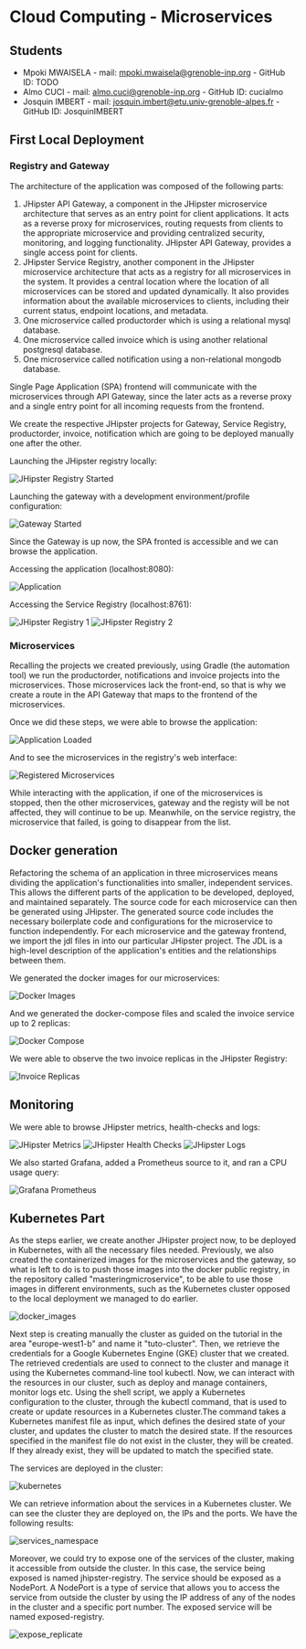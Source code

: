 # Cloud Computing - Microservices

## Students

- Mpoki MWAISELA - mail: mpoki.mwaisela@grenoble-inp.org - GitHub ID: TODO
- Almo CUCI - mail: almo.cuci@grenoble-inp.org - GitHub ID: cucialmo
- Josquin IMBERT - mail: josquin.imbert@etu.univ-grenoble-alpes.fr - GitHub ID: JosquinIMBERT

## First Local Deployment

### Registry and Gateway

The architecture of the application was composed of the following parts: 

1. JHipster API Gateway, a component in the JHipster microservice architecture that serves as an entry point for client applications. It acts as a reverse proxy for microservices, routing requests from clients to the appropriate microservice and providing centralized security, monitoring, and logging functionality. JHipster API Gateway, provides a single access point for clients.
2. JHipster Service Registry, another component in the JHipster microservice architecture that acts as a registry for all microservices in the system. It provides a central location where the location of all microservices can be stored and updated dynamically. It also provides information about the available microservices to clients, including their current status, endpoint locations, and metadata.
3. One microservice called productorder which is using a relational mysql database.
4. One microservice called invoice which is using another relational postgresql database.
5. One microservice called notification using a non-relational mongodb database.

Single Page Application (SPA) frontend will communicate with the microservices through API Gateway, since the later acts as a reverse proxy and a single entry point for all incoming requests from the frontend.

We create the respective JHipster projects for Gateway, Service Registry, productorder, invoice, notification which are going to be deployed manually one after the other.

Launching the JHipster registry locally:

![JHipster Registry Started](./microservice_jhipster_registry_running.JPG "JHipster Registry Manual Start")

Launching the gateway with a development environment/profile configuration:

![Gateway Started](gateway_running.JPG "Gateway Manual Start")

Since the Gateway is up now, the SPA fronted is accessible and we can browse the application.

Accessing the application (localhost:8080):

![Application](./microservice_app.JPG "Application")


Accessing the Service Registry (localhost:8761):

![JHipster Registry 1](./jhipster_registry_1.JPG "JHipster Registry 1")
![JHipster Registry 2](./jhipster_registry_2.JPG "JHipster Registry 2")


### Microservices

Recalling the projects we created previously, using Gradle (the automation tool) we run the productorder, notifications and invoice projects into the microservices. Those microservices lack the front-end, so that is why we create a route in the API Gateway that maps to the frontend of the microservices.

Once we did these steps, we were able to browse the application:

![Application Loaded](./loaded_product_order_microservice.JPG "Application Loaded")

And to see the microservices in the registry's web interface:

![Registered Microservices](./jhipster_registry_services_up.JPG "Registered Microservices")

While interacting with the application, if one of the microservices is stopped, then the other microservices, gateway and the registy will be not affected, they will continue to be up. Meanwhile, on the service registry, the microservice that failed, is going to disappear from the list.


## Docker generation

Refactoring the schema of an application in three microservices means dividing the application's functionalities into smaller, independent services. This allows the different parts of the application to be developed, deployed, and maintained separately. The source code for each microservice can then be generated using JHipster. The generated source code includes the necessary boilerplate code and configurations for the microservice to function independently. 
For each microservice and the gateway frontend, we import the jdl files in into our particular JHipster project. The JDL is a high-level description of the application's entities and the relationships between them.

We generated the docker images for our microservices:

![Docker Images](./docker_images.JPG "Docker Images")

And we generated the docker-compose files and scaled the invoice service up to 2 replicas:

![Docker Compose](./docker_compose_scale_up.JPG "Docker Compose")

We were able to observe the two invoice replicas in the JHipster Registry:

![Invoice Replicas](./scaling_up_registry.JPG "Invoice Replicas")



## Monitoring

We were able to browse JHipster metrics, health-checks and logs:

![JHipster Metrics](./jhipster_metrics.JPG "JHipster Metrics")
![JHipster Health Checks](./jhipster_health_checks.JPG "JHipster Health Checks")
![JHipster Logs](./jhipster_logs.JPG "JHipster Logs")

We also started Grafana, added a Prometheus source to it, and ran a CPU usage query:

![Grafana Prometheus](./grafana_prometheus.JPG "Grafana Prometheus")



## Kubernetes Part

As the steps earlier, we create another JHipster project now, to be deployed in Kubernetes, with all the necessary files needed. Previously, we also created the containerized images for the microservices and the gateway, so what is left to do is to push those images into the docker public registry, in the repository called "masteringmicroservice", to be able to use those images in different environments, such as the Kubernetes cluster opposed to the local deployment we managed to do earlier.

![docker_images](https://user-images.githubusercontent.com/124881148/218195940-ff4feb85-8bba-4683-adeb-ae0fc9ea2e1b.png)


Next step is creating manually the cluster as guided on the tutorial in the area "europe-west1-b" and name it "tuto-cluster". Then, we retrieve the credentials for a Google Kubernetes Engine (GKE) cluster that we created. The retrieved credentials are used to connect to the cluster and manage it using the Kubernetes command-line tool kubectl. Now, we can interact with the resources in our cluster, such as deploy and manage containers, monitor logs etc.
Using the shell script, we apply a Kubernetes configuration to the cluster, through the kubectl command, that is used to create or update resources in a Kubernetes cluster.The command takes a Kubernetes manifest file as input, which defines the desired state of your cluster, and updates the cluster to match the desired state. If the resources specified in the manifest file do not exist in the cluster, they will be created. If they already exist, they will be updated to match the specified state.

The services are deployed in the cluster:

![kubernetes](https://user-images.githubusercontent.com/124881148/218196735-0c801bd9-7905-47f8-ad5a-08e0fe5d5cc1.png)

We can retrieve information about the services in a Kubernetes cluster. We can see the cluster they are deployed on, the IPs and the ports. We have the following results: 

![services_namespace](https://user-images.githubusercontent.com/124881148/218197180-0602e0dc-d7de-4f3e-b5cb-3c5e9090b9fe.png)

Moreover, we could try to expose one of the services of the cluster, making it accessible from outside the cluster. In this case, the service being exposed is named jhipster-registry. The service should be exposed as a NodePort. A NodePort is a type of service that allows you to access the service from outside the cluster by using the IP address of any of the nodes in the cluster and a specific port number. The exposed service will be named exposed-registry.

![expose_replicate](https://user-images.githubusercontent.com/124881148/218204390-c01d3768-43de-428e-b62c-e744ccb52907.png)



